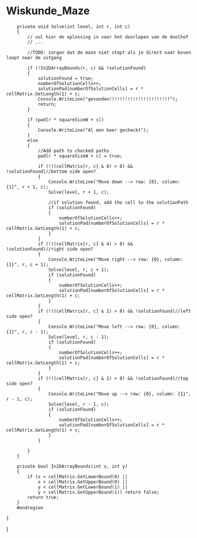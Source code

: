 # Wiskunde_Maze

        private void Solve(int level, int r, int c)
        {
            // vul hier de oplossing in voor het doorlopen van de doolhof
            // ...

            //TODO: zorgen dat de maze niet stopt als je direct naar boven loopt naar de uitgang

            if (!In2DArrayBounds(r, c) && !solutionFound)
            {
                solutionFound = true;
                numberOfSolutionCells++;
                solutionPad[numberOfSolutionCells] = r * cellMatrix.GetLength(1) + c;
                Console.WriteLine("gevonden!!!!!!!!!!!!!!!!!!!!!!!");
                return;
            }

            if (pad[r * squareSizeW + c])
            {
                Console.WriteLine("Al een keer gecheckt");
            }
            else
            {
                //Add path to checked paths
                pad[r * squareSizeW + c] = true;

                if (!((cellMatrix[r, c] & 8) > 0) && !solutionFound)//bottom side open?
                {
                    Console.WriteLine("Move down --> row: {0}, column: {1}", r + 1, c);
                    Solve(level, r + 1, c);

                    //if solution found, add the cell to the solutionPath
                    if (solutionFound)
                    {
                        numberOfSolutionCells++;
                        solutionPad[numberOfSolutionCells] = r * cellMatrix.GetLength(1) + c;
                    }
                }
                if (!((cellMatrix[r, c] & 4) > 0) && !solutionFound)//right side open?
                {
                    Console.WriteLine("Move right --> row: {0}, column: {1}", r, c + 1);
                    Solve(level, r, c + 1);
                    if (solutionFound)
                    {
                        numberOfSolutionCells++;
                        solutionPad[numberOfSolutionCells] = r * cellMatrix.GetLength(1) + c;
                    }
                }
                if (!((cellMatrix[r, c] & 1) > 0) && !solutionFound)//left side open?
                {
                    Console.WriteLine("Move left --> row: {0}, column: {1}", r, c - 1);
                    Solve(level, r, c - 1);
                    if (solutionFound)
                    {
                        numberOfSolutionCells++;
                        solutionPad[numberOfSolutionCells] = r * cellMatrix.GetLength(1) + c;
                    }
                }
                if (!((cellMatrix[r, c] & 2) > 0) && !solutionFound)//top side open?
                {
                    Console.WriteLine("Move up --> row: {0}, column: {1}", r - 1, c);
                    Solve(level, r - 1, c);
                    if (solutionFound)
                    {
                        numberOfSolutionCells++;
                        solutionPad[numberOfSolutionCells] = r * cellMatrix.GetLength(1) + c;
                    }
                }

            }
        }

        private bool In2DArrayBounds(int x, int y)
        {
            if (x < cellMatrix.GetLowerBound(0) ||
                x > cellMatrix.GetUpperBound(0) ||
                y < cellMatrix.GetLowerBound(1) ||
                y > cellMatrix.GetUpperBound(1)) return false;
            return true;
        }
        #endregion

    }
}
